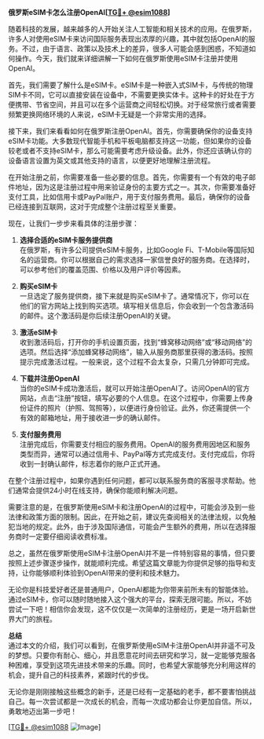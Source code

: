 **俄罗斯eSIM卡怎么注册OpenAI[[TG💪+ @esim1088](https://t.me/s/esim1088)]**

随着科技的发展，越来越多的人开始关注人工智能和相关技术的应用。在俄罗斯，许多人对使用eSIM卡来访问国际服务表现出浓厚的兴趣，其中就包括OpenAI的服务。不过，由于语言、政策以及技术上的差异，很多人可能会感到困惑，不知道如何操作。今天，我们就来详细讲解一下如何在俄罗斯使用eSIM卡注册并使用OpenAI。

首先，我们需要了解什么是eSIM卡。eSIM卡是一种嵌入式SIM卡，与传统的物理SIM卡不同，它可以直接安装在设备中，不需要更换实体卡。这种卡的好处在于方便携带、节省空间，并且可以在多个运营商之间轻松切换。对于经常旅行或者需要频繁更换网络环境的人来说，eSIM卡无疑是一个非常实用的选择。

接下来，我们来看看如何在俄罗斯注册OpenAI。首先，你需要确保你的设备支持eSIM卡功能。大多数现代智能手机和平板电脑都支持这一功能，但如果你的设备较老或者不支持eSIM卡，那么可能需要考虑升级设备。此外，你还应该确认你的设备语言设置为英文或其他支持的语言，以便更好地理解注册流程。

在开始注册之前，你需要准备一些必要的信息。首先，你需要有一个有效的电子邮件地址，因为这是注册过程中用来验证身份的主要方式之一。其次，你需要准备好支付工具，比如信用卡或PayPal账户，用于支付服务费用。最后，确保你的设备已经连接到互联网，这对于完成整个注册过程至关重要。

现在，让我们一步步来看具体的注册步骤：

1. **选择合适的eSIM卡服务提供商**  
   在俄罗斯，有许多公司提供eSIM卡服务，比如Google Fi、T-Mobile等国际知名的运营商。你可以根据自己的需求选择一家信誉良好的服务商。在选择时，可以参考他们的覆盖范围、价格以及用户评价等因素。

2. **购买eSIM卡**  
   一旦选定了服务提供商，接下来就是购买eSIM卡了。通常情况下，你可以在他们的官方网站上找到购买选项。填写相关信息后，你会收到一个包含激活码的邮件。这个激活码是你后续注册OpenAI的关键。

3. **激活eSIM卡**  
   收到激活码后，打开你的手机设置页面，找到“蜂窝移动网络”或“移动网络”的选项。然后选择“添加蜂窝移动网络”，输入从服务商那里获得的激活码。按照提示完成激活过程。一般来说，这个过程不会太复杂，只需几分钟即可完成。

4. **下载并注册OpenAI**  
   当你的eSIM卡成功激活后，就可以开始注册OpenAI了。访问OpenAI的官方网站，点击“注册”按钮，填写必要的个人信息。在这个过程中，你需要上传身份证件的照片（护照、驾照等），以便进行身份验证。此外，你还需提供一个有效的邮箱地址，用于接收进一步的确认邮件。

5. **支付服务费用**  
   注册完成后，你需要支付相应的服务费用。OpenAI的服务费用因地区和服务类型而异，通常可以通过信用卡、PayPal等方式完成支付。支付完成后，你将收到一封确认邮件，标志着你的账户正式开通。

在整个注册过程中，如果你遇到任何问题，都可以联系服务商的客服寻求帮助。他们通常会提供24小时在线支持，确保你能顺利解决问题。

需要注意的是，在俄罗斯使用eSIM卡和注册OpenAI的过程中，可能会涉及到一些法律和政策方面的限制。因此，在开始之前，建议先查阅相关的法律法规，以免触犯当地的规定。此外，由于涉及国际通信，可能会产生额外的费用，所以在选择服务商时一定要仔细阅读收费标准。

总之，虽然在俄罗斯使用eSIM卡注册OpenAI并不是一件特别容易的事情，但只要按照上述步骤逐步操作，就能顺利完成。希望这篇文章能为你提供足够的指导和支持，让你能够顺利体验到OpenAI带来的便利和技术魅力。

无论你是科技爱好者还是普通用户，OpenAI都能为你带来前所未有的智能体验。通过eSIM卡，你可以随时随地接入这个强大的平台，探索无限可能。所以，不妨尝试一下吧！相信你会发现，这不仅仅是一次简单的注册经历，更是一场开启新世界大门的旅程。

**总结**  
通过本文的介绍，我们可以看到，在俄罗斯使用eSIM卡注册OpenAI并非遥不可及的梦想。只要你有耐心、细心，并且愿意花时间去研究和学习，就一定能够克服各种困难，享受到这项先进技术带来的乐趣。同时，也希望大家能够充分利用这样的机会，提升自己的科技素养，紧跟时代的步伐。

无论你是刚刚接触这些概念的新手，还是已经有一定基础的老手，都不要害怕挑战自己。每一次尝试都是一次成长的机会，而每一次成功都会让你更加自信。所以，勇敢地迈出第一步吧！

[[TG💪+ @esim1088](https://t.me/s/esim1088) ![Image](https://i.postimg.cc/4NQfJmqS/Snipaste-2025-05-13-00-14-12.png)]